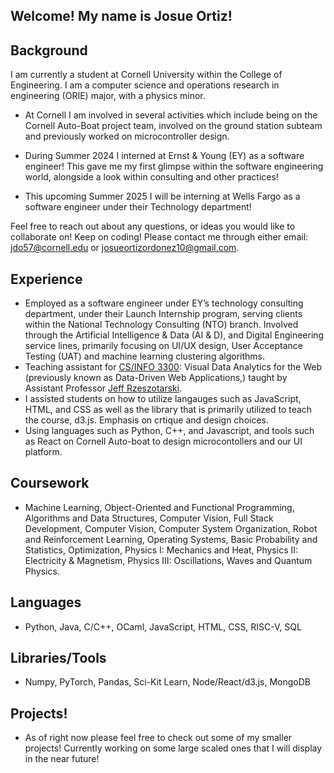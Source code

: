 ## Welcome! My name is Josue Ortiz!

## Background
I am currently a student at Cornell University within the College of Engineering. I am a computer science and operations research in engineering (ORIE) major, with a physics minor. 

  - At Cornell I am involved in several activities which include being on the Cornell Auto-Boat project team, involved on the ground station subteam and previously worked on microcontroller design.
  
  - During Summer 2024 I interned at Ernst & Young (EY) as a software engineer! This gave me my first glimpse within the software engineering world, alongside a look within consulting and other practices!
  
  - This upcoming Summer 2025 I will be interning at Wells Fargo as a software engineer under their Technology department!
  
  Feel free to reach out about any questions, or ideas you would like to collaborate on! Keep on coding! Please contact me through either email: <a href="mailto:jdo57@cornell.edu" target="_blank">jdo57@cornell.edu</a> or <a href="mailto:josueortizordonez10@gmail.com" target="_blank">josueortizordonez10@gmail.com</a>.

## Experience

  - Employed as a software engineer under EY’s technology consulting department, under their Launch Internship program, serving clients within the National Technology Consulting (NTO) branch. Involved through the Artificial Intelligence & Data (AI & D), and Digital Engineering service lines, primarily focusing on UI/UX design, User Acceptance Testing (UAT) and machine learning clustering algorithms.
  - Teaching assistant for [CS/INFO 3300](https://jeffrz.com/info3300/): Visual Data Analytics for the Web (previously known as Data-Driven Web Applications,) taught by Assistant Professor [Jeff Rzeszotarski](https://jeffrz.com/).
  - I assisted students on how to utilize langauges such as JavaScript, HTML, and CSS as well as the library that is primarily utilized to teach the course, d3.js. Emphasis on crtique and design choices.
  - Using languages such as Python, C++, and Javascript, and tools such as React on Cornell Auto-boat to design microcontollers and our UI platform.

## Coursework 
  - Machine Learning, Object-Oriented and Functional Programming, Algorithms and Data Structures, Computer Vision, Full Stack Development, Computer Vision, Computer System Organization, Robot and Reinforcement Learning, Operating Systems, Basic Probability and Statistics, Optimization, Physics I: Mechanics and Heat, Physics II: Electricity & Magnetism, Physics III: Oscillations, Waves and Quantum Physics.

## Languages
  - Python, Java, C/C++, OCaml, JavaScript, HTML, CSS, RISC-V, SQL

## Libraries/Tools
  - Numpy, PyTorch, Pandas, Sci-Kit Learn, Node/React/d3.js, MongoDB
    
## Projects!
  - As of right now please feel free to check out some of my smaller projects! Currently working on some large scaled ones that I will display in the near future!

<!--
**jdo57/jdo57** is a ✨ _special_ ✨ repository because its `README.md` (this file) appears on your GitHub profile.

Here are some ideas to get you started:

- 🔭 I’m currently working on ...
- 🌱 I’m currently learning ...
- 👯 I’m looking to collaborate on ...
- 🤔 I’m looking for help with ...
- 💬 Ask me about ...
- 📫 How to reach me: ...
- 😄 Pronouns: ...
- ⚡ Fun fact: ...
-->
